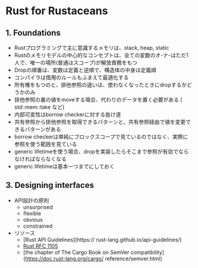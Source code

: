 # Rust for Rustaceans

## 1. Foundations

- Rustプログラミングで主に意識するメモリは、stack, heap, static
- Rustのメモリモデルの中心的なコンセプトは、全ての変数のオ-ナ-はただ1人で、唯一の場所(普通はスコープ)が解放責務をもつ
- Dropの順番は、変数は定義と逆順で、構造体の中身は定義順
- コンパイラは借用のルールもふまえて最適化する
- 所有権をもつのと、排他参照の違いは、使わなくなったときにdropするかどうかのみ
- 排他参照の裏の値をmoveする場合、代わりのデータを置く必要がある ( std::mem::take など)
- 内部可変性はborrow checkerに対する抜け道
- 共有参照から排他参照を取得できるパターンと、共有参照経由で値を変更できるパターンがある
- borrow checkerは単純にブロックスコープで見ているのではなく、実際に参照を使う範囲を見ている
- generic lifetimeを使う場合、dropを実装したらそこまで参照が有効でならなければならなくなる
- generic lifetimeは基本一つまでにしておく

## 3. Designing interfaces

- API設計の原則
  - unsurprised
  - flexible
  - obvious
  - constrained
- リソース
  - [Rust API Guidelines](https://
rust-lang.github.io/api-guidelines/)
  - [Rust RFC 
1105](https://rust-lang.github.io/rfcs/1105-api-evolution.html)
  - [the chapter 
of The Cargo Book on SemVer compatibility](https://doc.rust-lang.org/cargo/­
reference/semver.html)

